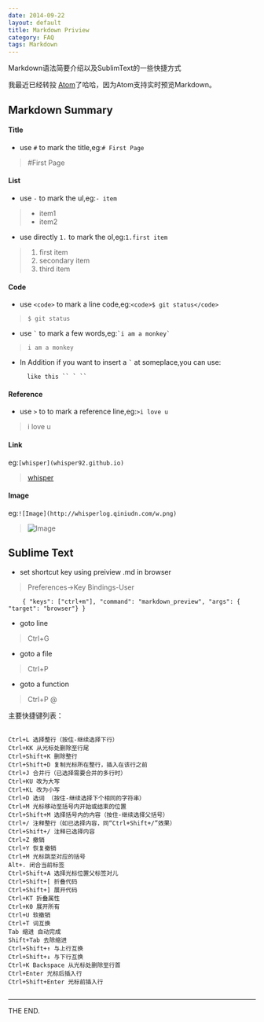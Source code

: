 ```yaml
---
date: 2014-09-22
layout: default
title: Markdown Priview
category: FAQ
tags: Markdown
---
```


Markdown语法简要介绍以及SublimText的一些快捷方式

我最近已经转投 [Atom](https://atom.io/)了哈哈，因为Atom支持实时预览Markdown。

## Markdown Summary

#### Title

- use `#` to mark the title,eg:`# First Page`
>#First Page

#### List

- use `-` to mark the ul,eg:`- item`
>- item1
>- item2

- use directly `1.` to mark the ol,eg:`1.first item`
>1. first item
>2. secondary item
>3. third item

#### Code
<!--more-->

- use `<code>` to mark a line code,eg:`<code>$ git status</code>`
><code>$ git status</code>

- use `` ` `` to mark a few words,eg:`` `i am a monkey` ``
>`i am a monkey`

- In Addition
if you want to insert a `` ` `` at someplace,you can use:

		like this `` ` ``

#### Reference

- use `>` to to mark a reference line,eg:`>i love u`
>i love u

#### Link
eg:`[whisper](whisper92.github.io)`
>[whisper](www.sianper.com)

#### Image

eg:`![Image](http://whisperlog.qiniudn.com/w.png)`

>![Image](http://whisperlog.qiniudn.com/w.png)

## Sublime Text

- set shortcut key using preiview .md in browser
>Preferences->Key Bindings-User

    	{ "keys": ["ctrl+m"], "command": "markdown_preview", "args": { "target": "browser"} }

- goto line
>Ctrl+G

- goto a file
>Ctrl+P

- goto a function
>Ctrl+P @

主要快捷键列表：

<pre>
	<code>
Ctrl+L 选择整行（按住-继续选择下行）
Ctrl+KK 从光标处删除至行尾
Ctrl+Shift+K 删除整行
Ctrl+Shift+D 复制光标所在整行，插入在该行之前
Ctrl+J 合并行（已选择需要合并的多行时）
Ctrl+KU 改为大写
Ctrl+KL 改为小写
Ctrl+D 选词 （按住-继续选择下个相同的字符串）
Ctrl+M 光标移动至括号内开始或结束的位置
Ctrl+Shift+M 选择括号内的内容（按住-继续选择父括号）
Ctrl+/ 注释整行（如已选择内容，同“Ctrl+Shift+/”效果）
Ctrl+Shift+/ 注释已选择内容
Ctrl+Z 撤销
Ctrl+Y 恢复撤销
Ctrl+M 光标跳至对应的括号
Alt+. 闭合当前标签
Ctrl+Shift+A 选择光标位置父标签对儿
Ctrl+Shift+[ 折叠代码
Ctrl+Shift+] 展开代码
Ctrl+KT 折叠属性
Ctrl+K0 展开所有
Ctrl+U 软撤销
Ctrl+T 词互换
Tab 缩进 自动完成
Shift+Tab 去除缩进
Ctrl+Shift+↑ 与上行互换
Ctrl+Shift+↓ 与下行互换
Ctrl+K Backspace 从光标处删除至行首
Ctrl+Enter 光标后插入行
Ctrl+Shift+Enter 光标前插入行
	</code>
</pre>

- - -
THE END.
